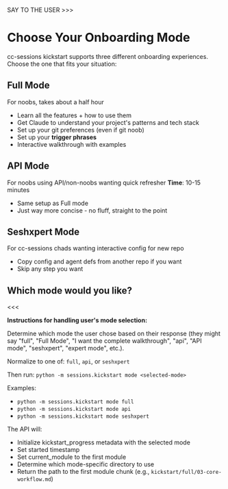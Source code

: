 SAY TO THE USER >>>
# Choose Your Onboarding Mode

cc-sessions kickstart supports three different onboarding experiences. Choose the one that fits your situation:

## Full Mode

For noobs, takes about a half hour

- Learn all the features + how to use them
- Get Claude to understand your project's patterns and tech stack
- Set up your git preferences (even if git noob)
- Set up your **trigger phrases**
- Interactive walkthrough with examples

## API Mode

For noobs using API/non-noobs wanting quick refresher
**Time**: 10-15 minutes

- Same setup as Full mode
- Just way more concise - no fluff, straight to the point

## Seshxpert Mode

For cc-sessions chads wanting interactive config for new repo

- Copy config and agent defs from another repo if you want
- Skip any step you want

## Which mode would you like?
<<<

**Instructions for handling user's mode selection:**

Determine which mode the user chose based on their response (they might say "full", "Full Mode", "I want the complete walkthrough", "api", "API mode", "seshxpert", "expert mode", etc.).

Normalize to one of: `full`, `api`, or `seshxpert`

Then run: `python -m sessions.kickstart mode <selected-mode>`

Examples:
- `python -m sessions.kickstart mode full`
- `python -m sessions.kickstart mode api`
- `python -m sessions.kickstart mode seshxpert`

The API will:
- Initialize kickstart_progress metadata with the selected mode
- Set started timestamp
- Set current_module to the first module
- Determine which mode-specific directory to use
- Return the path to the first module chunk (e.g., `kickstart/full/03-core-workflow.md`)
